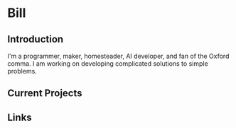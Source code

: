 # Bill

## Introduction
I'm a programmer, maker, homesteader, AI developer, and fan of the Oxford comma. I am working on developing complicated solutions to simple problems.  
## Current Projects

## Links
